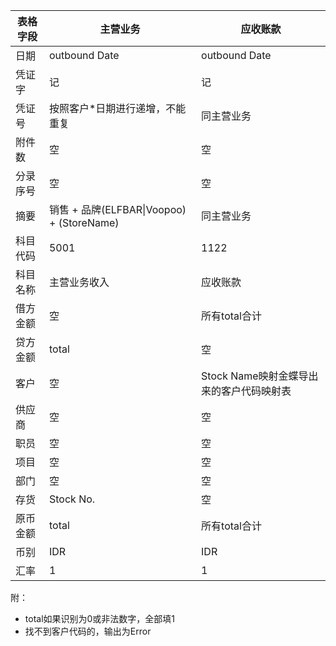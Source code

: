 |表格字段|主营业务|应收账款|
|-----------|-----------|----------|
|日期|outbound Date|outbound Date|
|凭证字|记|记|
|凭证号|按照客户*日期进行递增，不能重复|同主营业务|
|附件数|空|空|
|分录序号|空|空|
|摘要|销售 + 品牌(ELFBAR\|Voopoo) + (StoreName)|同主营业务|
|科目代码|5001|1122|
|科目名称|主营业务收入|应收账款|
|借方金额|空|所有total合计|
|贷方金额|total|空|
|客户|空|Stock Name映射金蝶导出来的客户代码映射表|
|供应商|空|空|
|职员|空|空|
|项目|空|空|
|部门|空|空|
|存货|Stock No.|空|
|原币金额|total|所有total合计|
|币别|IDR|IDR|
|汇率|1|1|

附：
 * total如果识别为0或非法数字，全部填1
 * 找不到客户代码的，输出为Error
